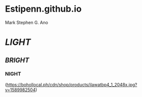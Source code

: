# Estipenn.github.io
Mark Stephen G. Ano
# *LIGHT*
## *BRIGHT*
### NIGHT


(https://bohollocal.ph/cdn/shop/products/ilawatbp4_1_2048x.jpg?v=1589982504)
